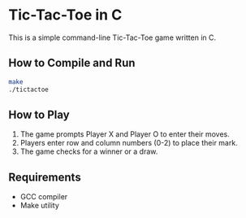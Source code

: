 # Tic-Tac-Toe in C

This is a simple command-line Tic-Tac-Toe game written in C.

## How to Compile and Run

```sh
make
./tictactoe
```

## How to Play
1. The game prompts Player X and Player O to enter their moves.
2. Players enter row and column numbers (0-2) to place their mark.
3. The game checks for a winner or a draw.

## Requirements
- GCC compiler
- Make utility
